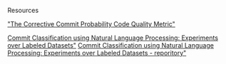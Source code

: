 Resources

["The Corrective Commit Probability Code Quality Metric"](https://arxiv.org/abs/2007.10912)



[Commit Classification using Natural Language Processing: Experiments over Labeled Datasets"](http://cibse2020.ppgia.pucpr.br/images/artigos/4/S04_P1.pdf)
[Commit Classification using Natural Language Processing: Experiments over Labeled Datasets - reporitory"](https://github.com/gesteves91/fasttext-commit-classification)


